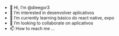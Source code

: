 - 👋 Hi, I’m @dieegor3
- 👀 I’m interested in  desenvolver aplicativos
- 🌱 I’m currently learning básico do react native, expo
- 💞️ I’m looking to collaborate on  aplicativos
- 📫 How to reach me ...

<!---
dieegor3/dieegor3 is a ✨ special ✨ repository because its `README.md` (this file) appears on your GitHub profile.
You can click the Preview link to take a look at your changes.
--->
